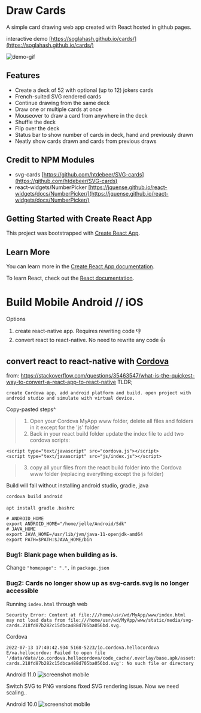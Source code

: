 
# Draw Cards
A simple card drawing web app created with React hosted in github pages.

interactive demo [https://soglahash.github.io/cards/](https://soglahash.github.io/cards/)

![demo-gif](./demo.gif)

## Features

* Create a deck of 52 with optional (up to 12) jokers cards
* French-suited SVG rendered cards
* Continue drawing from the same deck
* Draw one or multiple cards at once
* Mouseover to draw a card from anywhere in the deck
* Shuffle the deck
* Flip over the deck
* Status bar to show number of cards in deck, hand and previously drawn
* Neatly show cards drawn and cards from previous draws


## Credit to NPM Modules
* svg-cards [https://github.com/htdebeer/SVG-cards](https://github.com/htdebeer/SVG-cards)
* react-widgets/NumberPicker [https://jquense.github.io/react-widgets/docs/NumberPicker/](https://jquense.github.io/react-widgets/docs/NumberPicker/)

## Getting Started with Create React App

This project was bootstrapped with [Create React App](https://github.com/facebook/create-react-app).

## Learn More

You can learn more in the [Create React App documentation](https://facebook.github.io/create-react-app/docs/getting-started).

To learn React, check out the [React documentation](https://reactjs.org/).

# Build Mobile Android // iOS
Options
1. create react-native app. Requires rewriting code 👎
1. convert react to react-native. No need to rewrite any code 👍

## convert react to react-native with [Cordova](https://cordova.apache.org/#getstarted)
from: https://stackoverflow.com/questions/35463547/what-is-the-quickest-way-to-convert-a-react-app-to-react-native
TLDR;
```
create Cordova app, add android platform and build. open project with android studio and simulate with virtual device.
```

Copy-pasted steps^
>1. Open your Cordova MyApp www folder, delete all files and folders in it except for the 'js' folder
>2. Back in your react build folder update the index file to add two cordova scripts:
```
<script type="text/javascript" src="cordova.js"></script>
<script type="text/javascript" src="js/index.js"></script>
```
>3. copy all your files from the react build folder into the Cordova www folder (replacing everything except the js folder)

Build will fail without installing android studio, gradle, java
```
cordova build android
```


`apt install gradle`
`.bashrc`
```
# ANDROID_HOME
export ANDROID_HOME="/home/jelle/Android/Sdk"
# JAVA_HOME
export JAVA_HOME=/usr/lib/jvm/java-11-openjdk-amd64
export PATH=$PATH:$JAVA_HOME/bin
```

### Bug1: Blank page when building as is.
Change `"homepage": ".",` in `package.json`
### Bug2: Cards no longer show up as svg-cards.svg is no longer accessible
Running `index.html` through web
```
Security Error: Content at file:///home/usr/wd/MyApp/www/index.html may not load data from file:///home/usr/wd/MyApp/www/static/media/svg-cards.218fd87b282c15dbca488d705ba056bd.svg.
```
Cordova
```
2022-07-13 17:40:42.934 5168-5223/io.cordova.hellocordova E/va.hellocordov: Failed to open file '/data/data/io.cordova.hellocordova/code_cache/.overlay/base.apk/assets/www/static/media/svg-cards.218fd87b282c15dbca488d705ba056bd.svg': No such file or directory
```

Android 11.0
![screenshot mobile](./mobile.png)

Switch SVG to PNG versions fixed SVG rendering issue. Now we need scaling..

Android 10.0
![screenshot mobile](./scaling.png)




